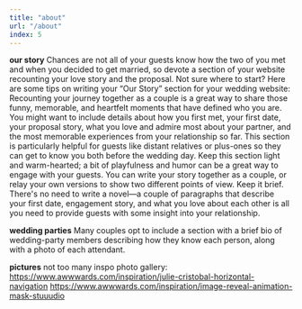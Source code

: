 ```yaml
---
title: "about"
url: "/about"
index: 5
---
```


<strong>our story</strong>
Chances are not all of your guests know how the two of you met and when you decided to get married, so devote a section of your website recounting your love story and the proposal. Not sure where to start? Here are some tips on writing your “Our Story” section for your wedding website:
  Recounting your journey together as a couple is a great way to share those funny, memorable, and heartfelt moments that have defined who you are. You might want to include details about how you first met, your first date, your proposal story, what you love and admire most about your partner, and the most memorable experiences from your relationship so far. This section is particularly helpful for guests like distant relatives or plus-ones so they can get to know you both before the wedding day.
  Keep this section light and warm-hearted; a bit of playfulness and humor can be a great way to engage with your guests. You can write your story together as a couple, or relay your own versions to show two different points of view.
  Keep it brief. There's no need to write a novel—a couple of paragraphs that describe your first date, engagement story, and what you love about each other is all you need to provide guests with some insight into your relationship.

<strong>wedding parties</strong>
Many couples opt to include a section with a brief bio of wedding-party members describing how they know each person, along with a photo of each attendant.

<strong>pictures</strong>
not too many
inspo
photo gallery: https://www.awwwards.com/inspiration/julie-cristobal-horizontal-navigation
https://www.awwwards.com/inspiration/image-reveal-animation-mask-stuuudio
